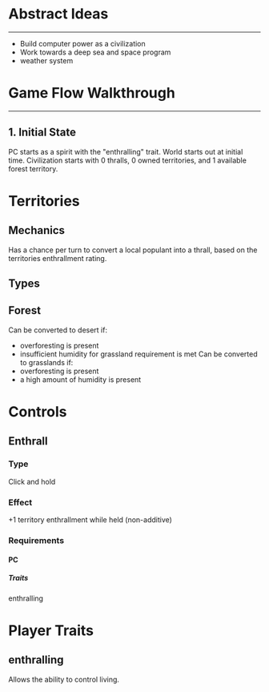 # Abstract Ideas
---
- Build computer power as a civilization
- Work towards a deep sea and space program
- weather system

# Game Flow Walkthrough
---

## 1. Initial State
PC starts as a spirit with the "enthralling" trait.
World starts out at initial time.
Civilization starts with 0 thralls, 0 owned territories, and 1 available forest territory.

# Territories
## Mechanics
Has a chance per turn to convert a local populant into a thrall, based on the territories enthrallment rating.
## Types
## Forest
Can be converted to desert if:
  - overforesting is present
  - insufficient humidity for grassland requirement is met
Can be converted to grasslands if:
  - overforesting is present
  - a high amount of humidity is present

# Controls
## Enthrall
### Type
Click and hold
### Effect
+1 territory enthrallment while held (non-additive)
### Requirements
#### PC
##### Traits
enthralling

# Player Traits
## enthralling
Allows the ability to control living.
